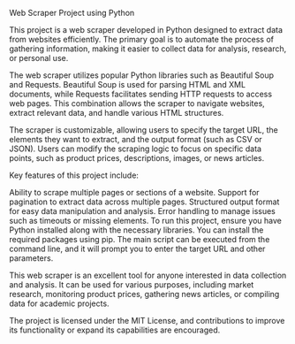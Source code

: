 Web Scraper Project using Python

This project is a web scraper developed in Python designed to extract data from websites efficiently. The primary goal is to automate the process of gathering information, making it easier to collect data for analysis, research, or personal use.

The web scraper utilizes popular Python libraries such as Beautiful Soup and Requests. Beautiful Soup is used for parsing HTML and XML documents, while Requests facilitates sending HTTP requests to access web pages. This combination allows the scraper to navigate websites, extract relevant data, and handle various HTML structures.

The scraper is customizable, allowing users to specify the target URL, the elements they want to extract, and the output format (such as CSV or JSON). Users can modify the scraping logic to focus on specific data points, such as product prices, descriptions, images, or news articles.

Key features of this project include:

Ability to scrape multiple pages or sections of a website.
Support for pagination to extract data across multiple pages.
Structured output format for easy data manipulation and analysis.
Error handling to manage issues such as timeouts or missing elements.
To run this project, ensure you have Python installed along with the necessary libraries. You can install the required packages using pip. The main script can be executed from the command line, and it will prompt you to enter the target URL and other parameters.

This web scraper is an excellent tool for anyone interested in data collection and analysis. It can be used for various purposes, including market research, monitoring product prices, gathering news articles, or compiling data for academic projects.

The project is licensed under the MIT License, and contributions to improve its functionality or expand its capabilities are encouraged.
